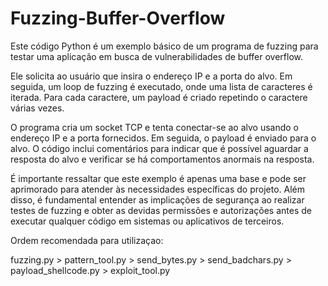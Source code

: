 # Fuzzing-Buffer-Overflow

Este código Python é um exemplo básico de um programa de fuzzing para testar uma aplicação em busca de vulnerabilidades de buffer overflow.

Ele solicita ao usuário que insira o endereço IP e a porta do alvo. Em seguida, um loop de fuzzing é executado, onde uma lista de caracteres é iterada. Para cada caractere, um payload é criado repetindo o caractere várias vezes.

O programa cria um socket TCP e tenta conectar-se ao alvo usando o endereço IP e a porta fornecidos. Em seguida, o payload é enviado para o alvo. O código inclui comentários para indicar que é possível aguardar a resposta do alvo e verificar se há comportamentos anormais na resposta.

É importante ressaltar que este exemplo é apenas uma base e pode ser aprimorado para atender às necessidades específicas do projeto. Além disso, é fundamental entender as implicações de segurança ao realizar testes de fuzzing e obter as devidas permissões e autorizações antes de executar qualquer código em sistemas ou aplicativos de terceiros.

Ordem recomendada para utilizaçao:

fuzzing.py > pattern_tool.py > send_bytes.py > send_badchars.py > payload_shellcode.py > exploit_tool.py
